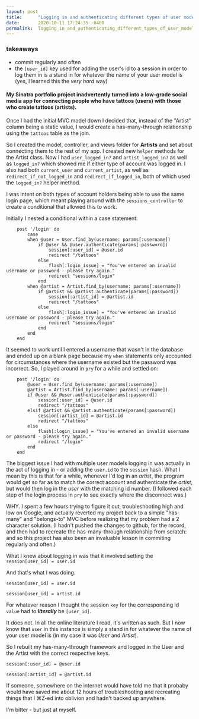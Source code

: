 ```yaml
---
layout: post
title:      "Logging in and authenticating different types of user models"
date:       2020-10-11 17:24:35 -0400
permalink:  logging_in_and_authenticating_different_types_of_user_models
---
```



### takeaways
* commit regularly and often
* the `[user_id]` key used for adding the user's id to a session in order to log them in is a stand in for whatever the name of your user model is (yes, I learned this the *very hard* way)

#### My Sinatra portfolio project inadvertently turned into a low-grade social media app for connecting people who have tattoos (users) with those who create tattoos (artists). 

Once I had the initial MVC model down I decided that, instead of the "Artist" column being a static value, I would create a has-many-through relationship using the `tattoos` table as the join. 

So I created the model, controller, and views folder for **Artists** and set about connecting them to the rest of my app. I created new `helper` methods for the Artist class. Now I had `user_logged_in?` and `artist_logged_in?` as well as `logged_in?` which showed me if either type of account was logged in. I also had both `current_user` and  `current_artist`, as well as `redirect_if_not_logged_in` and `redirect_if_logged_in`, both of which used the `logged_in?` helper method.

I was intent on both types of account holders being able to use the same login page, which meant playing around with the `sessions_controller` to create a conditional that allowed this to work.

Initially I nested a conditional within a case statement:

```
    post '/login' do
        case 
        when @user = User.find_by(username: params[:username])
            if @user && @user.authenticate(params[:password])
                session[:user_id] = @user.id
                redirect "/tattoos"
            else    
                flash[:login_issue] = "You've entered an invalid username or password - please try again."
                redirect "sessions/login"
            end
        when @artist = Artist.find_by(username: params[:username])
            if @artist && @artist.authenticate(params[:password])
                session[:artist_id] = @artist.id
                redirect "/tattoos"
            else    
                flash[:login_issue] = "You've entered an invalid username or password - please try again."
                redirect "sessions/login"
            end
        end
    end
```

It seemed to work until I entered a username that wasn't in the database and ended up on a blank page because my `when` statements only accounted for circumstances where the username existed but the password was incorrect. So, I played around in `pry`  for a while and settled on:

```
    post '/login' do
        @user = User.find_by(username: params[:username])
        @artist = Artist.find_by(username: params[:username])
        if @user && @user.authenticate(params[:password])
            session[:user_id] = @user.id
            redirect "/tattoos"
        elsif @artist && @artist.authenticate(params[:password])
            session[:artist_id] = @artist.id
            redirect "/tattoos"
        else    
            flash[:login_issue] = "You've entered an invalid username or password - please try again."
            redirect "/login"
        end
    end
```


The biggest issue I had with multiple user models logging in was actually in the act of logging in - or adding the `user.id` to the `session` hash. What I mean by this is that for a while, whenever I'd log in an *artist*, the program would get so far as to match the correct account and authenticate the *artist*, but would then log in the *user* with the matching id number. (I followed each step of the login process in `pry` to see exactly where the disconnect was.)

WHY. I spent a few hours trying to figure it out, troubleshooting high and low on Google, and actually reverted my project back to a simple "has-many" and "belongs-to" MVC before realizing that my problem had a 2 character solution. (I hadn't pushed the changes to github, for the record, and then had to recreate the has-many-through relationship from scratch: and so this project has also been an invaluable lesson in commiting regularly and often.)

What I knew about logging in was that it involved setting the `session[user_id] = user.id` 

And that's what I was doing. 

`session[user_id] = user.id` 

`session[user_id] = artist.id` 

For whatever reason I thought the session `key` for the corresponding id `value` had to ***literally*** be `[user_id]`.

It does not. In all the online literature I read, it's written as such. But I now know that `user` in this instance is simply a stand in for whatever the name of your user model is (in my case it was *User* and *Artist*).

So I rebuilt my has-many-through framework and logged in the User and the Artist with the correct respective keys.

`session[:user_id] = @user.id`

`session[:artist_id] = @artist.id`

If someone, somewhere on the internet would have told me that it probaby would have saved me about 12 hours of troubleshooting and recreating things that I ⌘Z-ed into oblivion and hadn't backed up anywhere.

I'm bitter - but just at myself. 


